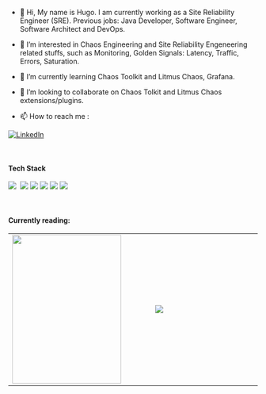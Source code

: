 - 👋 Hi, My name is Hugo. I am currently working as a Site Reliability Engineer (SRE). Previous jobs: Java Developer, Software Engineer, Software Architect and DevOps.

- 👀 I’m interested in Chaos Engineering and Site Reliability Engeneering related stuffs, such as Monitoring, Golden Signals: Latency, Traffic, Errors, Saturation.

- 🌱 I’m currently learning Chaos Toolkit and Litmus Chaos, Grafana.

- 💞️ I’m looking to collaborate on Chaos Tolkit and Litmus Chaos extensions/plugins.

- 📫 How to reach me :

[![LinkedIn](https://img.shields.io/badge/-LINKEDIN-0077B5?style=for-the-badge&logo=linkedin&logoColor=white)](https://www.linkedin.com/in/hugovarela/)

 
<br />


#### Tech Stack
<img src="https://img.shields.io/badge/kubernetes%20-%23326ce5.svg?&style=for-the-badge&logo=kubernetes&logoColor=white"/>&nbsp;
<img src="https://img.shields.io/badge/docker%20-%230db7ed.svg?&style=for-the-badge&logo=docker&logoColor=white"/>
<img src="https://img.shields.io/badge/azure%20-%230072C6.svg?&style=for-the-badge&logo=azure-devops&logoColor=white"/>
<img src="https://img.shields.io/badge/python%20-%2314354C.svg?&style=for-the-badge&logo=python&logoColor=green"/>
<img src="https://img.shields.io/badge/Linux%20-%2314354C.svg?&style=for-the-badge&logo=Linux&logoColor=yellow"/>
<img src="https://img.shields.io/badge/Grafana%20-%2314354C.svg?&style=for-the-badge&logo=Grafana&logoColor=red"/>

<br />


#### Currently reading:


<table style="border-collapse: collapse; width: 100%;" border="0">
<tbody>
<tr>
<td style="width: 302.5px;">
  <a href="https://www.amazon.com/Learning-Chaos-Engineering-Discovering-Experimentation/dp/1492051004/ref=sr_1_2?crid=1J401903WAESN&dchild=1&keywords=chaos+engineering&qid=1616421775&sprefix=chaos+engi%2Caps%2C349&sr=8-2">
<img src="https://images-na.ssl-images-amazon.com/images/I/51WY3M2Xn-L._SX379_BO1,204,203,200_.jpg" width="220" height="300"/>
</a> 
  </td>
<td style="width: 302.5px;">
<a href="https://www.amazon.com/Site-Reliability-Workbook-Practical-Implement/dp/1492029505/ref=sr_1_2?crid=10XS4KXNRQCP7&dchild=1&keywords=site+reliability+engineering&qid=1616422177&sprefix=site+reli%2Caps%2C302&sr=8-2">
<img src="https://user-images.githubusercontent.com/11853819/112002909-25c6a100-8aff-11eb-96ff-48409b63d4f1.png"/>
</a>   
</td>
</tr>
</tbody>
</table>
